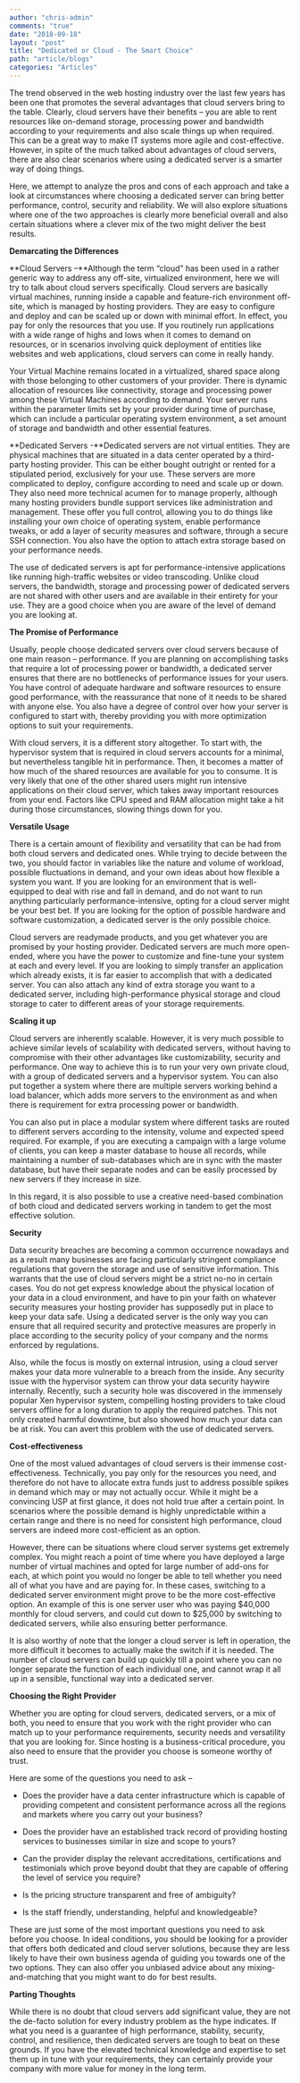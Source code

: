 ```yaml
---
author: "chris-admin"
comments: "true"
date: "2018-09-18"
layout: "post"
title: "Dedicated or Cloud - The Smart Choice"
path: "article/blogs"
categories: "Articles"
---
```


The trend observed in the web hosting industry over the last few years has been one that promotes the several advantages that cloud servers bring to the table. Clearly, cloud servers have their benefits – you are able to rent resources like on-demand storage, processing power and bandwidth according to your requirements and also scale things up when required. This can be a great way to make IT systems more agile and cost-effective. However, in spite of the much talked about advantages of cloud servers, there are also clear scenarios where using a dedicated server is a smarter way of doing things.

Here, we attempt to analyze the pros and cons of each approach and take a look at circumstances where choosing a dedicated server can bring better performance, control, security and reliability. We will also explore situations where one of the two approaches is clearly more beneficial overall and also certain situations where a clever mix of the two might deliver the best results.

**Demarcating the Differences**

**Cloud Servers –**Although the term “cloud” has been used in a rather generic way to address any off-site, virtualized environment, here we will try to talk about cloud servers specifically. Cloud servers are basically virtual machines, running inside a capable and feature-rich environment off-site, which is managed by hosting providers. They are easy to configure and deploy and can be scaled up or down with minimal effort. In effect, you pay for only the resources that you use. If you routinely run applications with a wide range of highs and lows when it comes to demand on resources, or in scenarios involving quick deployment of entities like websites and web applications, cloud servers can come in really handy.

Your Virtual Machine remains located in a virtualized, shared space along with those belonging to other customers of your provider. There is dynamic allocation of resources like connectivity, storage and processing power among these Virtual Machines according to demand. Your server runs within the parameter limits set by your provider during time of purchase, which can include a particular operating system environment, a set amount of storage and bandwidth and other essential features.

**Dedicated Servers -**Dedicated servers are not virtual entities. They are physical machines that are situated in a data center operated by a third-party hosting provider. This can be either bought outright or rented for a stipulated period, exclusively for your use. These servers are more complicated to deploy, configure according to need and scale up or down. They also need more technical acumen for to manage properly, although many hosting providers bundle support services like administration and management. These offer you full control, allowing you to do things like installing your own choice of operating system, enable performance tweaks, or add a layer of security measures and software, through a secure SSH connection. You also have the option to attach extra storage based on your performance needs.

The use of dedicated servers is apt for performance-intensive applications like running high-traffic websites or video transcoding. Unlike cloud servers, the bandwidth, storage and processing power of dedicated servers are not shared with other users and are available in their entirety for your use. They are a good choice when you are aware of the level of demand you are looking at.

**The Promise of Performance**

Usually, people choose dedicated servers over cloud servers because of one main reason – performance. If you are planning on accomplishing tasks that require a lot of processing power or bandwidth, a dedicated server ensures that there are no bottlenecks of performance issues for your users. You have control of adequate hardware and software resources to ensure good performance, with the reassurance that none of it needs to be shared with anyone else. You also have a degree of control over how your server is configured to start with, thereby providing you with more optimization options to suit your requirements.

With cloud servers, it is a different story altogether. To start with, the hypervisor system that is required in cloud servers accounts for a minimal, but nevertheless tangible hit in performance. Then, it becomes a matter of how much of the shared resources are available for you to consume. It is very likely that one of the other shared users might run intensive applications on their cloud server, which takes away important resources from your end. Factors like CPU speed and RAM allocation might take a hit during those circumstances, slowing things down for you.

**Versatile Usage**

There is a certain amount of flexibility and versatility that can be had from both cloud servers and dedicated ones. While trying to decide between the two, you should factor in variables like the nature and volume of workload, possible fluctuations in demand, and your own ideas about how flexible a system you want. If you are looking for an environment that is well-equipped to deal with rise and fall in demand, and do not want to run anything particularly performance-intensive, opting for a cloud server might be your best bet. If you are looking for the option of possible hardware and software customization, a dedicated server is the only possible choice.

Cloud servers are readymade products, and you get whatever you are promised by your hosting provider. Dedicated servers are much more open-ended, where you have the power to customize and fine-tune your system at each and every level. If you are looking to simply transfer an application which already exists, it is far easier to accomplish that with a dedicated server. You can also attach any kind of extra storage you want to a dedicated server, including high-performance physical storage and cloud storage to cater to different areas of your storage requirements.

**Scaling it up**

Cloud servers are inherently scalable. However, it is very much possible to achieve similar levels of scalability with dedicated servers, without having to compromise with their other advantages like customizability, security and performance. One way to achieve this is to run your very own private cloud, with a group of dedicated servers and a hypervisor system. You can also put together a system where there are multiple servers working behind a load balancer, which adds more servers to the environment as and when there is requirement for extra processing power or bandwidth.

You can also put in place a modular system where different tasks are routed to different servers according to the intensity, volume and expected speed required. For example, if you are executing a campaign with a large volume of clients, you can keep a master database to house all records, while maintaining a number of sub-databases which are in sync with the master database, but have their separate nodes and can be easily processed by new servers if they increase in size.

In this regard, it is also possible to use a creative need-based combination of both cloud and dedicated servers working in tandem to get the most effective solution.

**Security**

Data security breaches are becoming a common occurrence nowadays and as a result many businesses are facing particularly stringent compliance regulations that govern the storage and use of sensitive information. This warrants that the use of cloud servers might be a strict no-no in certain cases. You do not get express knowledge about the physical location of your data in a cloud environment, and have to pin your faith on whatever security measures your hosting provider has supposedly put in place to keep your data safe. Using a dedicated server is the only way you can ensure that all required security and protective measures are properly in place according to the security policy of your company and the norms enforced by regulations.

Also, while the focus is mostly on external intrusion, using a cloud server makes your data more vulnerable to a breach from the inside. Any security issue with the hypervisor system can throw your data security haywire internally. Recently, such a security hole was discovered in the immensely popular Xen hypervisor system, compelling hosting providers to take cloud servers offline for a long duration to apply the required patches. This not only created harmful downtime, but also showed how much your data can be at risk. You can avert this problem with the use of dedicated servers.

**Cost-effectiveness**

One of the most valued advantages of cloud servers is their immense cost-effectiveness. Technically, you pay only for the resources you need, and therefore do not have to allocate extra funds just to address possible spikes in demand which may or may not actually occur. While it might be a convincing USP at first glance, it does not hold true after a certain point. In scenarios where the possible demand is highly unpredictable within a certain range and there is no need for consistent high performance, cloud servers are indeed more cost-efficient as an option.

However, there can be situations where cloud server systems get extremely complex. You might reach a point of time where you have deployed a large number of virtual machines and opted for large number of add-ons for each, at which point you would no longer be able to tell whether you need all of what you have and are paying for. In these cases, switching to a dedicated server environment might prove to be the more cost-effective option. An example of this is one server user who was paying $40,000 monthly for cloud servers, and could cut down to $25,000 by switching to dedicated servers, while also ensuring better performance.

It is also worthy of note that the longer a cloud server is left in operation, the more difficult it becomes to actually make the switch if it is needed. The number of cloud servers can build up quickly till a point where you can no longer separate the function of each individual one, and cannot wrap it all up in a sensible, functional way into a dedicated server.

**Choosing the Right Provider**

Whether you are opting for cloud servers, dedicated servers, or a mix of both, you need to ensure that you work with the right provider who can match up to your performance requirements, security needs and versatility that you are looking for. Since hosting is a business-critical procedure, you also need to ensure that the provider you choose is someone worthy of trust.

Here are some of the questions you need to ask –



 	
  * Does the provider have a data center infrastructure which is capable of providing competent and consistent performance across all the regions and markets where you carry out your business?

 	
  * Does the provider have an established track record of providing hosting services to businesses similar in size and scope to yours?

 	
  * Can the provider display the relevant accreditations, certifications and testimonials which prove beyond doubt that they are capable of offering the level of service you require?

 	
  * Is the pricing structure transparent and free of ambiguity?

 	
  * Is the staff friendly, understanding, helpful and knowledgeable?


These are just some of the most important questions you need to ask before you choose. In ideal conditions, you should be looking for a provider that offers both dedicated and cloud server solutions, because they are less likely to have their own business agenda of guiding you towards one of the two options. They can also offer you unbiased advice about any mixing-and-matching that you might want to do for best results.

**Parting Thoughts**

While there is no doubt that cloud servers add significant value, they are not the de-facto solution for every industry problem as the hype indicates. If what you need is a guarantee of high performance, stability, security, control, and resilience, then dedicated servers are tough to beat on these grounds. If you have the elevated technical knowledge and expertise to set them up in tune with your requirements, they can certainly provide your company with more value for money in the long term.
